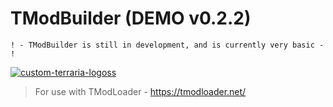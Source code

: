 # TModBuilder (DEMO v0.2.2)
`! - TModBuilder is still in development, and is currently very basic - !`

<a href="https://imgbb.com/"><img src="https://i.ibb.co/9G92Y0M/custom-terraria-logoss.png" alt="custom-terraria-logoss" border="0"></a>
> For use with TModLoader - https://tmodloader.net/
